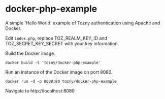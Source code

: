 docker-php-example
==================

A simple 'Hello World' example of Tozny authentication using Apache and Docker.

Edit `index.php`, replace TOZ_REALM_KEY_ID and TOZ_SECRET_KEY_SECRET with your key information.

Build the Docker image.
```
docker build -t 'tozny/docker-php-example'
```

Run an instance of the Docker image on port 8080.
```
docker run -d -p 8080:80 tozny/docker-php-example
```

Navigate to http://localhost:8080
